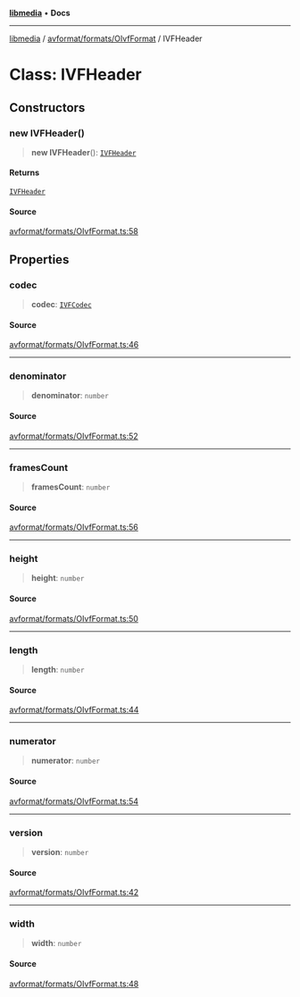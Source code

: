 [**libmedia**](../../../../README.md) • **Docs**

***

[libmedia](../../../../README.md) / [avformat/formats/OIvfFormat](../README.md) / IVFHeader

# Class: IVFHeader

## Constructors

### new IVFHeader()

> **new IVFHeader**(): [`IVFHeader`](IVFHeader.md)

#### Returns

[`IVFHeader`](IVFHeader.md)

#### Source

[avformat/formats/OIvfFormat.ts:58](https://github.com/zhaohappy/libmedia/blob/87bf8029d8be58d5035a3f4dc7037c25d1ac371b/src/avformat/formats/OIvfFormat.ts#L58)

## Properties

### codec

> **codec**: [`IVFCodec`](../enumerations/IVFCodec.md)

#### Source

[avformat/formats/OIvfFormat.ts:46](https://github.com/zhaohappy/libmedia/blob/87bf8029d8be58d5035a3f4dc7037c25d1ac371b/src/avformat/formats/OIvfFormat.ts#L46)

***

### denominator

> **denominator**: `number`

#### Source

[avformat/formats/OIvfFormat.ts:52](https://github.com/zhaohappy/libmedia/blob/87bf8029d8be58d5035a3f4dc7037c25d1ac371b/src/avformat/formats/OIvfFormat.ts#L52)

***

### framesCount

> **framesCount**: `number`

#### Source

[avformat/formats/OIvfFormat.ts:56](https://github.com/zhaohappy/libmedia/blob/87bf8029d8be58d5035a3f4dc7037c25d1ac371b/src/avformat/formats/OIvfFormat.ts#L56)

***

### height

> **height**: `number`

#### Source

[avformat/formats/OIvfFormat.ts:50](https://github.com/zhaohappy/libmedia/blob/87bf8029d8be58d5035a3f4dc7037c25d1ac371b/src/avformat/formats/OIvfFormat.ts#L50)

***

### length

> **length**: `number`

#### Source

[avformat/formats/OIvfFormat.ts:44](https://github.com/zhaohappy/libmedia/blob/87bf8029d8be58d5035a3f4dc7037c25d1ac371b/src/avformat/formats/OIvfFormat.ts#L44)

***

### numerator

> **numerator**: `number`

#### Source

[avformat/formats/OIvfFormat.ts:54](https://github.com/zhaohappy/libmedia/blob/87bf8029d8be58d5035a3f4dc7037c25d1ac371b/src/avformat/formats/OIvfFormat.ts#L54)

***

### version

> **version**: `number`

#### Source

[avformat/formats/OIvfFormat.ts:42](https://github.com/zhaohappy/libmedia/blob/87bf8029d8be58d5035a3f4dc7037c25d1ac371b/src/avformat/formats/OIvfFormat.ts#L42)

***

### width

> **width**: `number`

#### Source

[avformat/formats/OIvfFormat.ts:48](https://github.com/zhaohappy/libmedia/blob/87bf8029d8be58d5035a3f4dc7037c25d1ac371b/src/avformat/formats/OIvfFormat.ts#L48)
